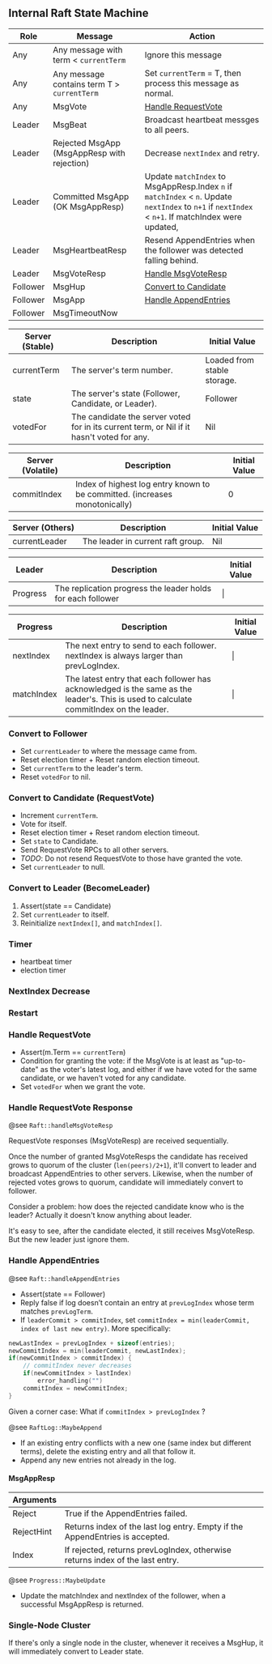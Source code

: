 ## Internal Raft State Machine

| Role | Message | Action |
|------|---------|--------|
|Any|Any message with term < `currentTerm`|Ignore this message|
|Any|Any message contains term T > `currentTerm`|Set `currentTerm` = T, then process this message as normal.|
|Any|MsgVote|[Handle RequestVote](#handle-requestvote)|
|Leader|MsgBeat|Broadcast heartbeat messges to all peers.|
|Leader|Rejected MsgApp (MsgAppResp with rejection)|Decrease `nextIndex` and retry.|
|Leader|Committed MsgApp (OK MsgAppResp)|Update `matchIndex` to MsgAppResp.Index `n` if `matchIndex` < `n`. Update `nextIndex` to `n+1` if `nextIndex` < `n+1`. If matchIndex were updated, |
|Leader|MsgHeartbeatResp|Resend AppendEntries when the follower was detected falling behind.|
|Leader|MsgVoteResp|[Handle MsgVoteResp](#handle-requestvote-response)|
|Follower|MsgHup|[Convert to Candidate](#convert-to-candidate-requestvote)|
|Follower|MsgApp|[Handle AppendEntries](#handle-appendentries)|
|Follower|MsgTimeoutNow||

|Server (Stable)|Description|Initial Value|
|------|-----------|-------------|
|currentTerm|The server's term number.|Loaded from stable storage.|
|state|The server's state (Follower, Candidate, or Leader).|Follower|
|votedFor|The candidate the server voted for in its current term, or Nil if it hasn't voted for any.|Nil|

|Server (Volatile)|Description|Initial Value|
|------|-----------|-------------|
|commitIndex|Index of highest log entry known to be committed. (increases monotonically)|0|

|Server (Others)|Description|Initial Value|
|------|-----------|-------------|
|currentLeader|The leader in current raft group.|Nil|

|Leader|Description|Initial Value|
|------|-----------|-------------|
|Progress|The replication progress the leader holds for each follower|\\|


|Progress|Description|Initial Value|
|------|-----------|-------------|
|nextIndex|The next entry to send to each follower. nextIndex is always larger than prevLogIndex.|\\|
|matchIndex|The latest entry that each follower has acknowledged is the same as the leader's. This is used to calculate commitIndex on the leader.|\\|

### Convert to Follower
- Set `currentLeader` to where the message came from. 
- Reset election timer + Reset random election timeout.
- Set `currentTerm` to the leader's term.
- Reset `votedFor` to nil.

### Convert to Candidate (RequestVote)
- Increment `currentTerm`.
- Vote for itself.
- Reset election timer + Reset random election timeout.
- Set `state` to Candidate.
- Send RequestVote RPCs to all other servers.
- *TODO*: Do not resend RequestVote to those have granted the vote.
- Set `currentLeader` to null.

### Convert to Leader (BecomeLeader)

1. Assert(state == Candidate)
2. Set `currentLeader` to itself.
3. Reinitialize `nextIndex[]`, and `matchIndex[]`.

### Timer
- heartbeat timer
- election timer

### NextIndex Decrease

### Restart

### Handle RequestVote

- Assert(m.Term == `currentTerm`)
- Condition for granting the vote: if the MsgVote is at least as "up-to-date" as the voter's latest log,
and either if we have voted for the same candidate, or we haven't voted for any candidate.
- Set `votedFor` when we grant the vote.

### Handle RequestVote Response

@see `Raft::handleMsgVoteResp`

RequestVote responses (MsgVoteResp) are received sequentially.

Once the number of granted MsgVoteResps the candidate has received grows to quorum of
the cluster (`len(peers)/2+1`), it'll convert to leader and broadcast AppendEntries to other
servers. Likewise, when the number of rejected votes grows to quorum, candidate will immediately
convert to follower.

Consider a problem: how does the rejected candidate know who is the leader? Actually it doesn't
know anything about leader.

It's easy to see, after the candidate elected, it still receives MsgVoteResp. 
But the new leader just ignore them.

### Handle AppendEntries

@see `Raft::handleAppendEntries`

- Assert(state == Follower)
- Reply false if log doesn’t contain an entry at `prevLogIndex` whose term matches `prevLogTerm`. 
- If `leaderCommit > commitIndex`, set `commitIndex = min(leaderCommit, index of last new entry)`.
More specifically:
```c
newLastIndex = prevLogIndex + sizeof(entries);
newCommitIndex = min(leaderCommit, newLastIndex);
if(newCommitIndex > commitIndex) {
    // commitIndex never decreases
    if(newCommitIndex > lastIndex)
        error_handling("")
    commitIndex = newCommitIndex;
}
```
Given a corner case: What if `commitIndex > prevLogIndex` ? 

@see `RaftLog::MaybeAppend`

- If an existing entry conflicts with a new one (same index but different terms), 
delete the existing entry and all that follow it.
- Append any new entries not already in the log.

#### MsgAppResp

|Arguments||
|-------|---|
|Reject|True if the AppendEntries failed.|
|RejectHint|Returns index of the last log entry. Empty if the AppendEntries is accepted.|
|Index|If rejected, returns prevLogIndex, otherwise returns index of the last entry.|

@see `Progress::MaybeUpdate`

- Update the matchIndex and nextIndex of the follower, when a successful MsgAppResp is returned.

### Single-Node Cluster

If there's only a single node in the cluster, whenever it receives a MsgHup, 
it will immediately convert to Leader state.
